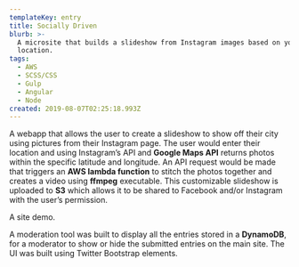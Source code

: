 ```yaml
---
templateKey: entry
title: Socially Driven
blurb: >-
  A microsite that builds a slideshow from Instagram images based on your city's
  location.
tags:
  - AWS
  - SCSS/CSS
  - Gulp
  - Angular
  - Node
created: 2019-08-07T02:25:18.993Z
---
```

A webapp that allows the user to create a slideshow to show off their city using pictures from their Instagram page. The user would enter their location and using Instagram’s API and **Google Maps API** returns photos within the specific latitude and longitude. An API request would be made that triggers an **AWS lambda function** to stitch the photos together and creates a video using **ffmpeg** executable. This customizable slideshow is uploaded to **S3** which allows it to be shared to Facebook and/or Instagram with the user’s permission.

<span class="entryMedia" thumb="https://res.cloudinary.com/dgjsyaqlh/image/upload/v1566350503/socially-driven_qtbenw.png" full="https://res.cloudinary.com/dgjsyaqlh/video/upload/v1565780194/socially-driven_nbtfix.webm" type="video">A site demo.</span>

A moderation tool was built to display all the entries stored in a **DynamoDB**, for a moderator to show or hide the submitted entries on the main site. The UI was built using Twitter Bootstrap elements.
